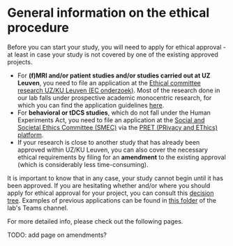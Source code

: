 # General information on the ethical procedure

Before you can start your study, you will need to apply for ethical approval - at least in case your study is not covered by one of the existing approved projects.

- For **(f)MRI and/or patient studies and/or studies carried out at UZ Leuven**, you need to file an application at the [Ethical committee research UZ/KU Leuven (EC onderzoek)](https://www.uzleuven.be/nl/ethische-commissie/onderzoek). Most of the research done in our lab falls under prospective academic monocentric research, for which you can find the application guidelines [here](https://www.uzleuven.be/nl/ethische-commissie-onderzoek/prospectieve-studies/experiment/academisch-monocentrisch).
- For **behavioral or tDCS studies**, which do not fall under the Human Experiments Act, you need to file an application at the [Social and Societal Ethics Committee (SMEC)](https://www.kuleuven.be/english/research/ethics/committees/smec) via the [PRET (PRivacy and EThics) platform](https://www.groupware.kuleuven.be/sites/pret/Pages/default.aspx).
- If your research is close to another study that has already been approved within UZ/KU Leuven, you can also cover the necessary ethical requirements by filing for an **amendment** to the existing approval (which is considerably less time-consuming). 

It is important to know that in any case, your study cannot begin until it has been approved. If you are hesitating whether and/or where you should apply for ethical approval for your project, you can consult this [decision tree](https://research.kuleuven.be/en/integrity-ethics/ethics/committees/smec/documenten-1/beslissingsboom/DecisionTreeENG). 
Examples of previous applications can be found in [this folder](https://kuleuven.sharepoint.com/:f:/r/sites/T0005824-Hoplab/Shared%20Documents/Hoplab/Research/Ethical%20applications?csf=1&web=1&e=cDpsg3) of the lab's Teams channel. 

For more detailed info, please check out the following pages. 

TODO: add page on amendments?